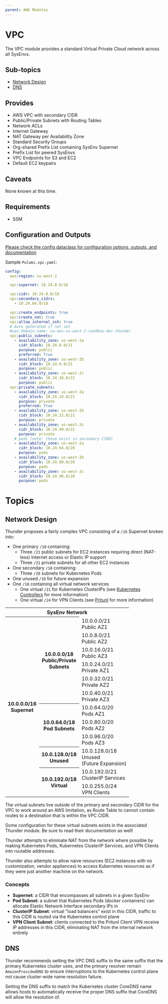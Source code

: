 ```yaml
---
parent: AWS Modules
---
```


# VPC

The VPC module provides a standard Virtual Private Cloud network across all SysEnvs.

## Sub-topics

- [Network Design](#network-design)
- [DNS](#dns)

## Provides

- AWS VPC with secondary CIDR
- Public/Private Subnets with Routing Tables
- Network ACLs
- Internet Gateway
- NAT Gateway per Availability Zone
- Standard Security Groups
- Org-shared Prefix List containing SysEnv Supernet
- Prefix List for peered SysEnvs
- VPC Endpoints for S3 and EC2
- Default EC2 keypairs

## Caveats

None known at this time.

## Requirements

- SSM

## Configuration and Outputs

[Please check the config dataclass for configuration options, outputs, and documentation](config.py)

Sample `Pulumi.vpc.yaml`:

```yaml
config:
  aws:region: us-west-2

  vpc:supernet: 10.24.0.0/16

  vpc:cidr: 10.24.0.0/18
  vpc:secondary_cidrs:
    - 10.24.64.0/18

  vpc:create_endpoints: true
  vpc:create_nat: true
  vpc:allow_internal_ssh: true
  # Auto generated if not set
  #vpc:domain_name: co-aws-us-west-2-sandbox-dev.thunder
  vpc:public_subnets:
    - availability_zone: us-west-2a
      cidr_block: 10.24.0.0/21
      purpose: public
      preferred: True
    - availability_zone: us-west-2b
      cidr_block: 10.24.8.0/21
      purpose: public
    - availability_zone: us-west-2c
      cidr_block: 10.24.16.0/21
      purpose: public
  vpc:private_subnets:
    - availability_zone: us-west-2a
      cidr_block: 10.24.24.0/21
      purpose: private
      preferred: True
    - availability_zone: us-west-2b
      cidr_block: 10.24.32.0/21
      purpose: private
    - availability_zone: us-west-2c
      cidr_block: 10.24.40.0/21
      purpose: private
    # pods (note: these exist in secondary CIDR)
    - availability_zone: us-west-2a
      cidr_block: 10.24.64.0/20
      purpose: pods
    - availability_zone: us-west-2b
      cidr_block: 10.24.80.0/20
      purpose: pods
    - availability_zone: us-west-2c
      cidr_block: 10.24.96.0/20
      purpose: pods

```

<!-- markdownlint-disable MD025 -->

# Topics

## Network Design

Thunder proposes a fairly complex VPC consisting of a `/16` Supernet broken into:

- One primary `/18` containing:
  - Three `/21` public subnets for EC2 instances requiring direct (NAT-less) Internet access or Elastic IP support
  - Three `/21` private subnets for all other EC2 instances
- One secondary `/18` containing:
  - Three `/20` subnets for Kubernetes Pods
- One unused `/18` for future expansion
- One `/18` containing all virtual network services
  - One virtual `/21` for Kubernetes ClusterIPs (see [Kubernetes Controllers](../k8s/controllers/README.md) for more information)
  - One virtual `/24` for VPN Clients (see [Pritunl](../pritunl/README.md) for more information)

<table>
<tbody>
  <tr>
    <th colspan="3">SysEnv Network</th>
  </tr>
  <tr>
    <th rowspan="12" class="bg-grey-lt-100">10.0.0.0/16<br>Supernet</th>
    <th rowspan="6" class="bg-grey-lt-000">10.0.0.0/18<br>Public/Private<br>Subnets<br></th>
    <td>10.0.0.0/21<br>Public AZ1</td>
  </tr>
  <tr>
    <td>10.0.8.0/21<br>Public AZ2</td>
  </tr>
  <tr>
    <td>10.0.16.0/21<br>Public AZ3</td>
  </tr>
  <tr>
    <td>10.0.24.0/21<br>Private AZ1</td>
  </tr>
  <tr>
    <td>10.0.32.0/21<br>Private AZ2</td>
  </tr>
  <tr>
    <td>10.0.40.0/21<br>Private AZ3</td>
  </tr>
  <tr>
    <th rowspan="3" class="bg-grey-lt-000">10.0.64.0/18<br>Pod Subnets<br></th>
    <td>10.0.64.0/20<br>Pods AZ1</td>
  </tr>
  <tr>
    <td>10.0.80.0/20<br>Pods AZ2</td>
  </tr>
  <tr>
    <td>10.0.96.0/20<br>Pods AZ3</td>
  </tr>
  <tr>
    <th class="bg-grey-lt-000">10.0.128.0/18<br>Unused<br></th>
    <td>10.0.128.0/18<br>Unused<br>(Future Expansion)<br></td>
  </tr>
  <tr>
    <th rowspan="2" class="bg-grey-lt-000">10.0.192.0/18<br>Virtual</th>
    <td>10.0.192.0/21<br>ClusterIP Services</td>
  </tr>
  <tr>
    <td>10.0.255.0/24<br>VPN Clients<br></td>
  </tr>
</tbody>
</table>

The virtual subnets live outside of the primary and secondary CIDR for the VPC to work around an AWS limitation,
as Route Table to cannot contain routes to a destination that is within the VPC CIDR.

Some configuration for these virtual subnets exists in the associated Thunder module. Be sure to read their
documentation as well!

Thunder attempts to eliminate NAT from the network where possible by making Kubernetes Pods, Kubernetes ClusterIP Services,
and VPN Clients into routable addresses.

Thunder also attempts to allow naive resources (EC2 instances with no customization, vendor appliances) to access Kubernetes
resources as if they were just another machine on the network.

### Concepts

- **Supernet**: a CIDR that encompasses all subnets in a given SysEnv
- **Pod Subnet**: a subnet that Kubernetes Pods (docker containers) can allocate Elastic Network Interface secondary IPs in
- **ClusterIP Subnet**: virtual "load balancers" exist in this CIDR, traffic to this CIDR is routed via the Kubernetes control plane
- **VPN Client Subnet**: clients connected to the Pritunl Client VPN receive IP addresses in this CIDR, eliminating NAT from the internal network entirely

## DNS

Thunder recommends setting the VPC DNS suffix to the same suffix that the primary Kubernetes cluster uses, and the primary
resolver remain `AmazonProvidedDNS` to ensure interruptions to the Kubernetes control plane not cause cluster-wide name resolution failure.

Setting the DNS suffix to match the Kubernetes cluster CoreDNS name allows hosts to automatically receive the proper DNS suffix
that CoreDNS will allow the resolution of.
